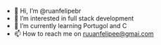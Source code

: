 - 👋 Hi, I’m @ruanfelipebr
- 👀 I’m interested in full stack development
- 🌱 I’m currently learning Portugol and C
- 📫 How to reach me on ruuanfelipee@gmai.com

<!---
ruanfelipebr/ruanfelipebr is a ✨ special ✨ repository because its `README.md` (this file) appears on your GitHub profile.
You can click the Preview link to take a look at your changes.
--->
